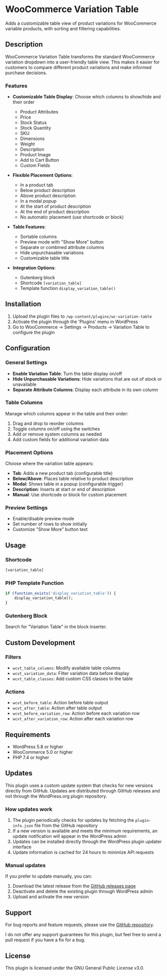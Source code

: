 # WooCommerce Variation Table

Adds a customizable table view of product variations for WooCommerce variable products, with sorting and filtering capabilities.

## Description

WooCommerce Variation Table transforms the standard WooCommerce variation dropdown into a user-friendly table view. This makes it easier for customers to compare different product variations and make informed purchase decisions.

### Features

- **Customizable Table Display**: Choose which columns to show/hide and their order
  - Product Attributes
  - Price
  - Stock Status
  - Stock Quantity
  - SKU
  - Dimensions
  - Weight
  - Description
  - Product Image
  - Add to Cart Button
  - Custom Fields

- **Flexible Placement Options**:
  - In a product tab
  - Below product description
  - Above product description
  - In a modal popup
  - At the start of product description
  - At the end of product description
  - No automatic placement (use shortcode or block)

- **Table Features**:
  - Sortable columns
  - Preview mode with "Show More" button
  - Separate or combined attribute columns
  - Hide unpurchasable variations
  - Customizable table title

- **Integration Options**:
  - Gutenberg block
  - Shortcode `[variation_table]`
  - Template function `display_variation_table()`

## Installation

1. Upload the plugin files to `/wp-content/plugins/wc-variation-table`
2. Activate the plugin through the 'Plugins' menu in WordPress
3. Go to WooCommerce → Settings → Products → Variation Table to configure the plugin

## Configuration

### General Settings

- **Enable Variation Table**: Turn the table display on/off
- **Hide Unpurchasable Variations**: Hide variations that are out of stock or unavailable
- **Separate Attribute Columns**: Display each attribute in its own column

### Table Columns

Manage which columns appear in the table and their order:
1. Drag and drop to reorder columns
2. Toggle columns on/off using the switches
3. Add or remove system columns as needed
4. Add custom fields for additional variation data

### Placement Options

Choose where the variation table appears:
- **Tab**: Adds a new product tab (configurable title)
- **Below/Above**: Places table relative to product description
- **Modal**: Shows table in a popup (configurable trigger)
- **Description**: Inserts at start or end of description
- **Manual**: Use shortcode or block for custom placement

### Preview Settings

- Enable/disable preview mode
- Set number of rows to show initially
- Customize "Show More" button text

## Usage

### Shortcode

```php
[variation_table]
```

### PHP Template Function

```php
if (function_exists('display_variation_table')) {
    display_variation_table();
}
```

### Gutenberg Block

Search for "Variation Table" in the block inserter.

## Custom Development

### Filters

- `wcvt_table_columns`: Modify available table columns
- `wcvt_variation_data`: Filter variation data before display
- `wcvt_table_classes`: Add custom CSS classes to the table

### Actions

- `wcvt_before_table`: Action before table output
- `wcvt_after_table`: Action after table output
- `wcvt_before_variation_row`: Action before each variation row
- `wcvt_after_variation_row`: Action after each variation row

## Requirements

- WordPress 5.8 or higher
- WooCommerce 5.0 or higher
- PHP 7.4 or higher

## Updates

This plugin uses a custom update system that checks for new versions directly from GitHub. Updates are distributed through GitHub releases and not through the WordPress.org plugin repository.

### How updates work

1. The plugin periodically checks for updates by fetching the `plugin-info.json` file from the GitHub repository
2. If a new version is available and meets the minimum requirements, an update notification will appear in the WordPress admin
3. Updates can be installed directly through the WordPress plugin updater interface
4. Update information is cached for 24 hours to minimize API requests

### Manual updates

If you prefer to update manually, you can:
1. Download the latest release from the [GitHub releases page](https://github.com/thoaud/wc-variation-table/releases)
2. Deactivate and delete the existing plugin through WordPress admin
3. Upload and activate the new version

## Support

For bug reports and feature requests, please use the [GitHub repository](https://github.com/thoaud/wc-variation-table).

I do not offer any support guarantees for this plugin, but feel free to send a pull request if you have a fix for a bug.

## License

This plugin is licensed under the GNU General Public License v3.0. 